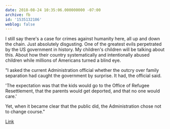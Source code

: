 ```yaml
---
date: 2018-08-24 10:35:06.000000000 -07:00
archive: fb
id: '1535132106'
weblog: false
---
```


I still say there's a case for crimes against humanity here, all up and down the chain. Just absolutely disgusting. One of the greatest evils perpetrated by the US government in history. My children's children will be talking about this. About how their country systematically and intentionally abused children while millions of Americans turned a blind eye.

"I asked the current Administration official whether the outcry over family separation had caught the government by surprise. It had, the official said.

'The expectation was that the kids would go to the Office of Refugee Resettlement, that the parents would get deported, and that no one would care.'

Yet, when it became clear that the public did, the Administration chose not to change course."

[Link](https://www.newyorker.com/news/daily-comment/will-anyone-in-the-trump-administration-ever-be-held-accountable-for-the-zero-tolerance-policy)
